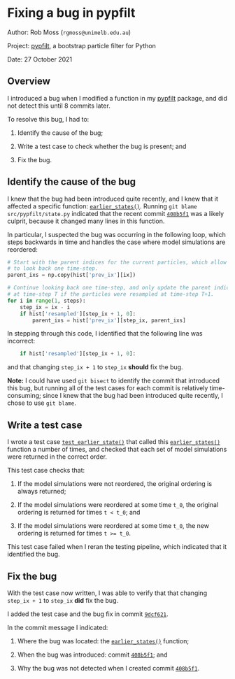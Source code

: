 # Fixing a bug in pypfilt

Author: Rob Moss (`rgmoss@unimelb.edu.au`)

Project: [pypfilt], a bootstrap particle filter for Python

Date: 27 October 2021

## Overview

I introduced a bug when I modified a function in my [pypfilt] package, and did not detect this until 8 commits later.

To resolve this bug, I had to:

1. Identify the cause of the bug;

2. Write a test case to check whether the bug is present; and

3. Fix the bug.

## Identify the cause of the bug

I knew that the bug had been introduced quite recently, and I knew that it affected a specific function: [`earlier_states()`].
Running `git blame src/pypfilt/state.py` indicated that the recent commit [`408b5f1`] was a likely culprit, because it changed many lines in this function.

In particular, I suspected the bug was occurring in the following loop, which steps backwards in time and handles the case where model simulations are reordered:

```python
# Start with the parent indices for the current particles, which allow us
# to look back one time-step.
parent_ixs = np.copy(hist['prev_ix'][ix])

# Continue looking back one time-step, and only update the parent indices
# at time-step T if the particles were resampled at time-step T+1.
for i in range(1, steps):
    step_ix = ix - i
    if hist['resampled'][step_ix + 1, 0]:
        parent_ixs = hist['prev_ix'][step_ix, parent_ixs]
```

In stepping through this code, I identified that the following line was incorrect:


```python
    if hist['resampled'][step_ix + 1, 0]:
```

and that changing `step_ix + 1` to `step_ix` **should** fix the bug.

**Note:** I could have used `git bisect` to identify the commit that introduced this bug, but running all of the test cases for each commit is relatively time-consuming; since I knew that the bug had been introduced quite recently, I chose to use `git blame`.

## Write a test case

I wrote a test case [`test_earlier_state()`] that called this [`earlier_states()`] function a number of times, and checked that each set of model simulations were returned in the correct order.

This test case checks that:

1. If the model simulations were not reordered, the original ordering is always returned;

2. If the model simulations were reordered at some time `t_0`, the original ordering is returned for times `t < t_0`; and

3. If the model simulations were reordered at some time `t_0`, the new ordering is returned for times `t >= t_0`.

This test case failed when I reran the testing pipeline, which indicated that it identified the bug.

## Fix the bug

With the test case now written, I was able to verify that that changing `step_ix + 1` to `step_ix` **did** fix the bug.

I added the test case and the bug fix in commit [`9dcf621`].

In the commit message I indicated:

1. Where the bug was located: the [`earlier_states()`] function;

2. When the bug was introduced: commit [`408b5f1`]; and

3. Why the bug was not detected when I created commit [`408b5f1`].

[pypfilt]: https://pypfilt.readthedocs.io/
[`earlier_states()`]: https://pypfilt.readthedocs.io/en/latest/api/state.html#pypfilt.state.earlier_states
[`408b5f1`]: https://gitlab.unimelb.edu.au/rgmoss/particle-filter-for-python/-/commit/408b5f13302e5edb5ae7866286927873ed0f0c96
[`test_earlier_state()`]: https://gitlab.unimelb.edu.au/rgmoss/particle-filter-for-python/-/blob/9dcf621618fe76281a486af7bfba364e7bd26c13/tests/test_earlier_state.py
[`9dcf621`]: https://gitlab.unimelb.edu.au/rgmoss/particle-filter-for-python/-/commit/9dcf621618fe76281a486af7bfba364e7bd26c13
